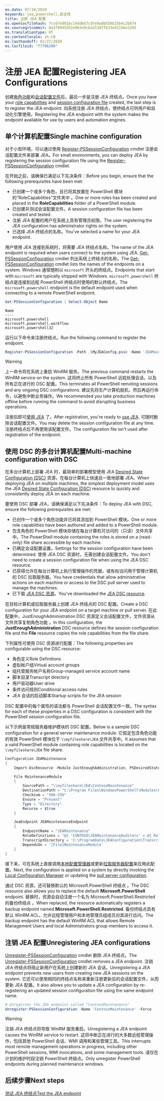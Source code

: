 ```yaml
---
ms.date: 07/10/2019
keywords: jea,powershell,安全性
title: 注册 JEA 配置
ms.openlocfilehash: 7cc67e891bc14dd667c97e9a8b550b33b4c2b874
ms.sourcegitcommit: 0a3f9945d52e963e9cba2538ffb33e42156e1395
ms.translationtype: HT
ms.contentlocale: zh-CN
ms.lasthandoff: 02/27/2020
ms.locfileid: "77706200"
---
```

# <a name="registering-jea-configurations"></a><span data-ttu-id="359d4-103">注册 JEA 配置</span><span class="sxs-lookup"><span data-stu-id="359d4-103">Registering JEA Configurations</span></span>

<span data-ttu-id="359d4-104">创建[角色功能](role-capabilities.md)和[会话配置文件](session-configurations.md)后，最后一步是注册 JEA 终结点。</span><span class="sxs-lookup"><span data-stu-id="359d4-104">Once you have your [role capabilities](role-capabilities.md) and [session configuration file](session-configurations.md) created, the last step is to register the JEA endpoint.</span></span> <span data-ttu-id="359d4-105">向系统注册 JEA 终结点，使终结点可供用户和自动化引擎使用。</span><span class="sxs-lookup"><span data-stu-id="359d4-105">Registering the JEA endpoint with the system makes the endpoint available for use by users and automation engines.</span></span>

## <a name="single-machine-configuration"></a><span data-ttu-id="359d4-106">单个计算机配置</span><span class="sxs-lookup"><span data-stu-id="359d4-106">Single machine configuration</span></span>

<span data-ttu-id="359d4-107">对于小型环境，可以通过使用 [Register-PSSessionConfiguration](/powershell/module/microsoft.powershell.core/register-pssessionconfiguration) cmdlet 注册会话配置文件来部署 JEA。</span><span class="sxs-lookup"><span data-stu-id="359d4-107">For small environments, you can deploy JEA by registering the session configuration file using the [Register-PSSessionConfiguration](/powershell/module/microsoft.powershell.core/register-pssessionconfiguration) cmdlet.</span></span>

<span data-ttu-id="359d4-108">在开始之前，请确保已满足以下先决条件：</span><span class="sxs-lookup"><span data-stu-id="359d4-108">Before you begin, ensure that the following prerequisites have been met:</span></span>

- <span data-ttu-id="359d4-109">已创建一个或多个角色，且已将其放置在 PowerShell 模块的“RoleCapabilities”文件夹中  。</span><span class="sxs-lookup"><span data-stu-id="359d4-109">One or more roles has been created and placed in the **RoleCapabilities** folder of a PowerShell module.</span></span>
- <span data-ttu-id="359d4-110">已创建并测试会话配置文件。</span><span class="sxs-lookup"><span data-stu-id="359d4-110">A session configuration file has been created and tested.</span></span>
- <span data-ttu-id="359d4-111">注册 JEA 配置的用户在系统上具有管理员权限。</span><span class="sxs-lookup"><span data-stu-id="359d4-111">The user registering the JEA configuration has administrator rights on the system.</span></span>
- <span data-ttu-id="359d4-112">已选择 JEA 终结点的名称。</span><span class="sxs-lookup"><span data-stu-id="359d4-112">You've selected a name for your JEA endpoint.</span></span>

<span data-ttu-id="359d4-113">用户使用 JEA 连接到系统时，将需要 JEA 终结点名称。</span><span class="sxs-lookup"><span data-stu-id="359d4-113">The name of the JEA endpoint is required when users connect to the system using JEA.</span></span> <span data-ttu-id="359d4-114">[Get-PSSessionConfiguration](/powershell/module/microsoft.powershell.core/get-pssessionconfiguration) cmdlet 列出系统上终结点的名称。</span><span class="sxs-lookup"><span data-stu-id="359d4-114">The [Get-PSSessionConfiguration](/powershell/module/microsoft.powershell.core/get-pssessionconfiguration) cmdlet lists the names of the endpoints on a system.</span></span> <span data-ttu-id="359d4-115">Windows 通常随附以 `microsoft` 开头的终结点。</span><span class="sxs-lookup"><span data-stu-id="359d4-115">Endpoints that start with `microsoft` are typically shipped with Windows.</span></span> <span data-ttu-id="359d4-116">`microsoft.powershell` 终结点是连接到远程 PowerShell 终结点时使用的默认终结点。</span><span class="sxs-lookup"><span data-stu-id="359d4-116">The `microsoft.powershell` endpoint is the default endpoint used when connecting to a remote PowerShell endpoint.</span></span>

```powershell
Get-PSSessionConfiguration | Select-Object Name
```

```Output
Name
----
microsoft.powershell
microsoft.powershell.workflow
microsoft.powershell32
```

<span data-ttu-id="359d4-117">运行以下命令来注册终结点。</span><span class="sxs-lookup"><span data-stu-id="359d4-117">Run the following command to register the endpoint.</span></span>

```powershell
Register-PSSessionConfiguration -Path .\MyJEAConfig.pssc -Name 'JEAMaintenance' -Force
```

> [!WARNING]
> <span data-ttu-id="359d4-118">上一命令将在系统上重启 WinRM 服务。</span><span class="sxs-lookup"><span data-stu-id="359d4-118">The previous command restarts the WinRM service on the system.</span></span> <span data-ttu-id="359d4-119">这将终止所有 PowerShell 远程处理会话，以及所有正在进行的 DSC 配置。</span><span class="sxs-lookup"><span data-stu-id="359d4-119">This terminates all PowerShell remoting sessions and any ongoing DSC configurations.</span></span> <span data-ttu-id="359d4-120">建议先将生产计算机脱机，然后再运行命令，以避免中断业务操作。</span><span class="sxs-lookup"><span data-stu-id="359d4-120">We recommended you take production machines offline before running the command to avoid disrupting business operations.</span></span>

<span data-ttu-id="359d4-121">注册后即可[使用 JEA](using-jea.md) 了。</span><span class="sxs-lookup"><span data-stu-id="359d4-121">After registration, you're ready to [use JEA](using-jea.md).</span></span> <span data-ttu-id="359d4-122">可随时删除会话配置文件。</span><span class="sxs-lookup"><span data-stu-id="359d4-122">You may delete the session configuration file at any time.</span></span> <span data-ttu-id="359d4-123">注册终结点后不再使用该配置文件。</span><span class="sxs-lookup"><span data-stu-id="359d4-123">The configuration file isn't used after registration of the endpoint.</span></span>

## <a name="multi-machine-configuration-with-dsc"></a><span data-ttu-id="359d4-124">使用 DSC 的多台计算机配置</span><span class="sxs-lookup"><span data-stu-id="359d4-124">Multi-machine configuration with DSC</span></span>

<span data-ttu-id="359d4-125">在多台计算机上部署 JEA 时，最简单的部署模型使用 JEA [Desired State Configuration (DSC)](../../../dsc/overview/overview.md) 资源，在每台计算机上快速且一致地部署 JEA。</span><span class="sxs-lookup"><span data-stu-id="359d4-125">When deploying JEA on multiple machines, the simplest deployment model uses the JEA [Desired State Configuration (DSC)](../../../dsc/overview/overview.md) resource to quickly and consistently deploy JEA on each machine.</span></span>

<span data-ttu-id="359d4-126">要使用 DSC 部署 JEA，请确保满足以下先决条件：</span><span class="sxs-lookup"><span data-stu-id="359d4-126">To deploy JEA with DSC, ensure the following prerequisites are met:</span></span>

- <span data-ttu-id="359d4-127">已创作一个或多个角色功能并已将其添加到 PowerShell 模块。</span><span class="sxs-lookup"><span data-stu-id="359d4-127">One or more role capabilities have been authored and added to a PowerShell module.</span></span>
- <span data-ttu-id="359d4-128">包含角色的 PowerShell 模块存储在每台计算机可访问的（只读）文件共享中。</span><span class="sxs-lookup"><span data-stu-id="359d4-128">The PowerShell module containing the roles is stored on a (read-only) file share accessible by each machine.</span></span>
- <span data-ttu-id="359d4-129">已确定会话配置设置。</span><span class="sxs-lookup"><span data-stu-id="359d4-129">Settings for the session configuration have been determined.</span></span> <span data-ttu-id="359d4-130">使用 JEA DSC 资源时，无需创建会话配置文件。</span><span class="sxs-lookup"><span data-stu-id="359d4-130">You don't need to create a session configuration file when using the JEA DSC resource.</span></span>
- <span data-ttu-id="359d4-131">已获得允许在每台计算机上执行管理操作的凭据，或有权访问用于管理计算机的 DSC 拉取服务器。</span><span class="sxs-lookup"><span data-stu-id="359d4-131">You have credentials that allow administrative actions on each machine or access to the DSC pull server used to manage the machines.</span></span>
- <span data-ttu-id="359d4-132">已下载 [JEA DSC 资源](https://github.com/powershell/JEA/tree/master/DSC%20Resource)。</span><span class="sxs-lookup"><span data-stu-id="359d4-132">You've downloaded the [JEA DSC resource](https://github.com/powershell/JEA/tree/master/DSC%20Resource).</span></span>

<span data-ttu-id="359d4-133">在目标计算机或拉取服务器上创建 JEA 终结点的 DSC 配置。</span><span class="sxs-lookup"><span data-stu-id="359d4-133">Create a DSC configuration for your JEA endpoint on a target machine or pull server.</span></span> <span data-ttu-id="359d4-134">在此配置中，JustEnoughAdministration DSC 资源定义会话配置文件，文件资源从文件共享复制角色功能   。</span><span class="sxs-lookup"><span data-stu-id="359d4-134">In this configuration, the **JustEnoughAdministration** DSC resource defines the session configuration file and the **File** resource copies the role capabilities from the file share.</span></span>

<span data-ttu-id="359d4-135">下列属性可使用 DSC 资源进行配置：</span><span class="sxs-lookup"><span data-stu-id="359d4-135">The following properties are configurable using the DSC resource:</span></span>

- <span data-ttu-id="359d4-136">角色定义</span><span class="sxs-lookup"><span data-stu-id="359d4-136">Role Definitions</span></span>
- <span data-ttu-id="359d4-137">虚拟帐户组</span><span class="sxs-lookup"><span data-stu-id="359d4-137">Virtual account groups</span></span>
- <span data-ttu-id="359d4-138">组托管服务帐户名称</span><span class="sxs-lookup"><span data-stu-id="359d4-138">Group-managed service account name</span></span>
- <span data-ttu-id="359d4-139">脚本目录</span><span class="sxs-lookup"><span data-stu-id="359d4-139">Transcript directory</span></span>
- <span data-ttu-id="359d4-140">用户驱动器</span><span class="sxs-lookup"><span data-stu-id="359d4-140">User drive</span></span>
- <span data-ttu-id="359d4-141">条件访问规则</span><span class="sxs-lookup"><span data-stu-id="359d4-141">Conditional access rules</span></span>
- <span data-ttu-id="359d4-142">JEA 会话的启动脚本</span><span class="sxs-lookup"><span data-stu-id="359d4-142">Startup scripts for the JEA session</span></span>

<span data-ttu-id="359d4-143">DSC 配置中的每个属性的语法都与 PowerShell 会话配置文件一致。</span><span class="sxs-lookup"><span data-stu-id="359d4-143">The syntax for each of these properties in a DSC configuration is consistent with the PowerShell session configuration file.</span></span>

<span data-ttu-id="359d4-144">以下示例是常规服务器维护模块的 DSC 配置。</span><span class="sxs-lookup"><span data-stu-id="359d4-144">Below is a sample DSC configuration for a general server maintenance module.</span></span> <span data-ttu-id="359d4-145">它假定包含角色功能的有效 PowerShell 模块位于 `\\myfileshare\JEA` 文件共享中。</span><span class="sxs-lookup"><span data-stu-id="359d4-145">It assumes that a valid PowerShell module containing role capabilities is located on the `\\myfileshare\JEA` file share.</span></span>

```powershell
Configuration JEAMaintenance
{
    Import-DscResource -Module JustEnoughAdministration, PSDesiredStateConfiguration

    File MaintenanceModule
    {
        SourcePath = "\\myfileshare\JEA\ContosoMaintenance"
        DestinationPath = "C:\Program Files\WindowsPowerShell\Modules\ContosoMaintenance"
        Checksum = "SHA-256"
        Ensure = "Present"
        Type = "Directory"
        Recurse = $true
    }

    JeaEndpoint JEAMaintenanceEndpoint
    {
        EndpointName = "JEAMaintenance"
        RoleDefinitions = "@{ 'CONTOSO\JEAMaintenanceAuditors' = @{ RoleCapabilities = 'GeneralServerMaintenance-Audit' }; 'CONTOSO\JEAMaintenanceAdmins' = @{ RoleCapabilities = 'GeneralServerMaintenance-Audit', 'GeneralServerMaintenance-Admin' } }"
        TranscriptDirectory = 'C:\ProgramData\JEAConfiguration\Transcripts'
        DependsOn = '[File]MaintenanceModule'
    }
}
```

<span data-ttu-id="359d4-146">接下来，可在系统上直接调用[本地配置管理器](/powershell/scripting/dsc/managing-nodes/metaConfig)或更新[拉取服务器配置](/powershell/scripting/dsc/pull-server/pullServer)来应用此配置。</span><span class="sxs-lookup"><span data-stu-id="359d4-146">Next, the configuration is applied on a system by directly invoking the [Local Configuration Manager](/powershell/scripting/dsc/managing-nodes/metaConfig) or updating the [pull server configuration](/powershell/scripting/dsc/pull-server/pullServer).</span></span>

<span data-ttu-id="359d4-147">通过 DSC 资源，还可替换默认的 Microsoft.PowerShell 终结点  。</span><span class="sxs-lookup"><span data-stu-id="359d4-147">The DSC resource also allows you to replace the default **Microsoft.PowerShell** endpoint.</span></span> <span data-ttu-id="359d4-148">替换时，资源会自动注册一个名为 Microsoft.PowerShell.Restricted 的备份终结点  。</span><span class="sxs-lookup"><span data-stu-id="359d4-148">When replaced, the resource automatically registers a backup endpoint named **Microsoft.PowerShell.Restricted**.</span></span> <span data-ttu-id="359d4-149">备份终结点具有默认 WinRM ACL，允许远程管理用户和本地管理员组成员对其进行访问。</span><span class="sxs-lookup"><span data-stu-id="359d4-149">The backup endpoint has the default WinRM ACL that allows Remote Management Users and local Administrators group members to access it.</span></span>

## <a name="unregistering-jea-configurations"></a><span data-ttu-id="359d4-150">注销 JEA 配置</span><span class="sxs-lookup"><span data-stu-id="359d4-150">Unregistering JEA configurations</span></span>

<span data-ttu-id="359d4-151">[Unregister-PSSessionConfiguration](/powershell/module/microsoft.powershell.core/Unregister-PSSessionConfiguration) cmdlet 删除 JEA 终结点。</span><span class="sxs-lookup"><span data-stu-id="359d4-151">The [Unregister-PSSessionConfiguration](/powershell/module/microsoft.powershell.core/Unregister-PSSessionConfiguration) cmdlet removes a JEA endpoint.</span></span> <span data-ttu-id="359d4-152">注销 JEA 终结点将阻止新用户在系统上创建新的 JEA 会话。</span><span class="sxs-lookup"><span data-stu-id="359d4-152">Unregistering a JEA endpoint prevents new users from creating new JEA sessions on the system.</span></span> <span data-ttu-id="359d4-153">它还可以使用相同的终结点名称来重新注册更新后的会话配置文件，从而更新 JEA 配置。</span><span class="sxs-lookup"><span data-stu-id="359d4-153">It also allows you to update a JEA configuration by re-registering an updated session configuration file using the same endpoint name.</span></span>

```powershell
# Unregister the JEA endpoint called "ContosoMaintenance"
Unregister-PSSessionConfiguration -Name 'ContosoMaintenance' -Force
```

> [!WARNING]
> <span data-ttu-id="359d4-154">注销 JEA 终结点将导致 WinRM 服务重启。</span><span class="sxs-lookup"><span data-stu-id="359d4-154">Unregistering a JEA endpoint causes the WinRM service to restart.</span></span> <span data-ttu-id="359d4-155">这将中断正在进行的大多数远程管理操作，包括其他 PowerShell 会话、WMI 调用和某些管理工具。</span><span class="sxs-lookup"><span data-stu-id="359d4-155">This interrupts most remote management operations in progress, including other PowerShell sessions, WMI invocations, and some management tools.</span></span> <span data-ttu-id="359d4-156">请仅在计划的维护时段注销 PowerShell 终结点。</span><span class="sxs-lookup"><span data-stu-id="359d4-156">Only unregister PowerShell endpoints during planned maintenance windows.</span></span>

## <a name="next-steps"></a><span data-ttu-id="359d4-157">后续步骤</span><span class="sxs-lookup"><span data-stu-id="359d4-157">Next steps</span></span>

[<span data-ttu-id="359d4-158">测试 JEA 终结点</span><span class="sxs-lookup"><span data-stu-id="359d4-158">Test the JEA endpoint</span></span>](using-jea.md)
